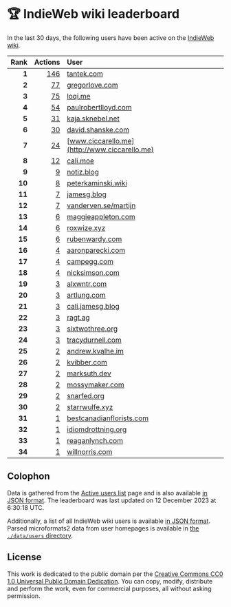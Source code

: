 # 🏆 IndieWeb wiki leaderboard

In the last 30 days, the following users have been active on the [IndieWeb wiki](https://indieweb.org).

| Rank | Actions | User |
|-----:|--------:|:-----|
| **1** | [146](https://indieweb.org/Special:Contributions/Tantek.com) | [tantek.com](http://tantek.com) |
| **2** | [77](https://indieweb.org/Special:Contributions/Gregorlove.com) | [gregorlove.com](http://gregorlove.com) |
| **3** | [75](https://indieweb.org/Special:Contributions/Loqi.me) | [loqi.me](http://loqi.me) |
| **4** | [54](https://indieweb.org/Special:Contributions/Paulrobertlloyd.com) | [paulrobertlloyd.com](http://paulrobertlloyd.com) |
| **5** | [31](https://indieweb.org/Special:Contributions/Kaja.sknebel.net) | [kaja.sknebel.net](http://kaja.sknebel.net) |
| **6** | [30](https://indieweb.org/Special:Contributions/David.shanske.com) | [david.shanske.com](http://david.shanske.com) |
| **7** | [24](https://indieweb.org/Special:Contributions/Www.ciccarello.me) | [www.ciccarello.me](http://www.ciccarello.me) |
| **8** | [12](https://indieweb.org/Special:Contributions/Cali.moe) | [cali.moe](http://cali.moe) |
| **9** | [9](https://indieweb.org/Special:Contributions/Notiz.blog) | [notiz.blog](http://notiz.blog) |
| **10** | [8](https://indieweb.org/Special:Contributions/Peterkaminski.wiki) | [peterkaminski.wiki](http://peterkaminski.wiki) |
| **11** | [7](https://indieweb.org/Special:Contributions/Jamesg.blog) | [jamesg.blog](http://jamesg.blog) |
| **12** | [7](https://indieweb.org/Special:Contributions/Vanderven.se_martijn) | [vanderven.se/martijn](http://vanderven.se/martijn) |
| **13** | [6](https://indieweb.org/Special:Contributions/Maggieappleton.com) | [maggieappleton.com](http://maggieappleton.com) |
| **14** | [6](https://indieweb.org/Special:Contributions/Roxwize.xyz) | [roxwize.xyz](http://roxwize.xyz) |
| **15** | [6](https://indieweb.org/Special:Contributions/Rubenwardy.com) | [rubenwardy.com](http://rubenwardy.com) |
| **16** | [4](https://indieweb.org/Special:Contributions/Aaronparecki.com) | [aaronparecki.com](http://aaronparecki.com) |
| **17** | [4](https://indieweb.org/Special:Contributions/Campegg.com) | [campegg.com](http://campegg.com) |
| **18** | [4](https://indieweb.org/Special:Contributions/Nicksimson.com) | [nicksimson.com](http://nicksimson.com) |
| **19** | [3](https://indieweb.org/Special:Contributions/Alxwntr.com) | [alxwntr.com](http://alxwntr.com) |
| **20** | [3](https://indieweb.org/Special:Contributions/Artlung.com) | [artlung.com](http://artlung.com) |
| **21** | [3](https://indieweb.org/Special:Contributions/Cali.jamesg.blog) | [cali.jamesg.blog](http://cali.jamesg.blog) |
| **22** | [3](https://indieweb.org/Special:Contributions/Ragt.ag) | [ragt.ag](http://ragt.ag) |
| **23** | [3](https://indieweb.org/Special:Contributions/Sixtwothree.org) | [sixtwothree.org](http://sixtwothree.org) |
| **24** | [3](https://indieweb.org/Special:Contributions/Tracydurnell.com) | [tracydurnell.com](http://tracydurnell.com) |
| **25** | [2](https://indieweb.org/Special:Contributions/Andrew.kvalhe.im) | [andrew.kvalhe.im](http://andrew.kvalhe.im) |
| **26** | [2](https://indieweb.org/Special:Contributions/Kvibber.com) | [kvibber.com](http://kvibber.com) |
| **27** | [2](https://indieweb.org/Special:Contributions/Marksuth.dev) | [marksuth.dev](http://marksuth.dev) |
| **28** | [2](https://indieweb.org/Special:Contributions/Mossymaker.com) | [mossymaker.com](http://mossymaker.com) |
| **29** | [2](https://indieweb.org/Special:Contributions/Snarfed.org) | [snarfed.org](http://snarfed.org) |
| **30** | [2](https://indieweb.org/Special:Contributions/Starrwulfe.xyz) | [starrwulfe.xyz](http://starrwulfe.xyz) |
| **31** | [1](https://indieweb.org/Special:Contributions/Bestcanadianflorists.com) | [bestcanadianflorists.com](http://bestcanadianflorists.com) |
| **32** | [1](https://indieweb.org/Special:Contributions/Idiomdrottning.org) | [idiomdrottning.org](http://idiomdrottning.org) |
| **33** | [1](https://indieweb.org/Special:Contributions/Reaganlynch.com) | [reaganlynch.com](http://reaganlynch.com) |
| **34** | [1](https://indieweb.org/Special:Contributions/Willnorris.com) | [willnorris.com](http://willnorris.com) |


## Colophon

Data is gathered from the [Active users list](https://indieweb.org/Special:ActiveUsers) page and is also available [in JSON format](https://github.com/jgarber623/indieweb-wiki-leaderboard/blob/main/data/leaderboard.json). The leaderboard was last updated on 12 December 2023 at 6:30:18 UTC.

Additionally, a list of all IndieWeb wiki users is available [in JSON format](https://github.com/jgarber623/indieweb-wiki-leaderboard/blob/main/data/users.json). Parsed microformats2 data from user homepages is available in [the `./data/users` directory](https://github.com/jgarber623/indieweb-wiki-leaderboard/blob/main/data/users).

## License

This work is dedicated to the public domain per the [Creative Commons CC0 1.0 Universal Public Domain Dedication](https://creativecommons.org/publicdomain/zero/1.0/). You can copy, modify, distribute and perform the work, even for commercial purposes, all without asking permission.
